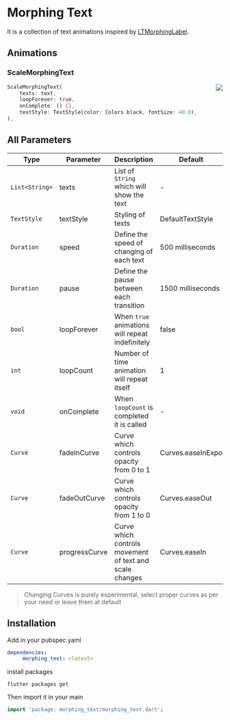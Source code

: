 # Morphing Text

It is a collection of text animations inspired by [LTMorphingLabel](https://github.com/lexrus/LTMorphingLabel). 

## Animations

### ScaleMorphingText

<img src="../display/scale.gif" align=right>

```dart
ScaleMorphingText(
    texts: text,
    loopForever: true,
    onComplete: () {},
    textStyle: TextStyle(color: Colors.black, fontSize: 40.0),
),
```

## All Parameters

| Type | Parameter | Description | Default |
|--|--|--|--|
| `List<String>` | texts | List of `String` which will show the text | - |
| `TextStyle` | textStyle | Styling of texts | DefaultTextStyle |
| `Duration` | speed | Define the speed of changing of each text | 500 milliseconds |
| `Duration` | pause | Define the pause between each transition | 1500 milliseconds |
| `bool` | loopForever | When `true` animations will repeat indefinitely | false |
| `int` | loopCount | Number of time animation will repeat itself | 1 |
| `void` | onComplete | When `loopCount` is completed it is called  | - |
| `Curve` | fadeInCurve | Curve which controls opacity from 0 to 1 | Curves.easeInExpo |
| `Curve` | fadeOutCurve | Curve which controls opacity from 1 to 0 | Curves.easeOut |
| `Curve` | progressCurve | Curve which controls movement of text and scale changes | Curves.easeIn |

> Changing Curves is purely experimental, select proper curves as per your need or leave them at default


## Installation
Add in your pubspec.yaml
```yaml
dependencies:
	 morphing_text: <latest>
```

install packages
```console
flutter packages get
```

Then import it in your main
```dart
import 'package: morphing_text/morphing_text.dart';
```